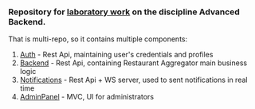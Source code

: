 ### Repository for [laboratory work](https://docs.google.com/document/d/1zzG605ATbEeBQG4iJzCY8D-JS_mtqAzFhRDnc9j6AcE/edit?usp=sharing) on the discipline **Advanced Backend**.

That is multi-repo, so it contains multiple components:
1. [Auth](./Auth) - Rest Api, maintaining user's credentials and profiles
2. [Backend](./Backend) - Rest Api, containing Restaurant Aggregator main business logic
3. [Notifications](./Notifications) - Rest Api + WS server, used to sent notifications in real time
4. [AdminPanel](./AdminPanel) - MVC, UI for administrators 


